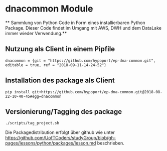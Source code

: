 
# dnacommon Module

** Sammlung von Python Code in Form eines installierbaren Python Package. Dieser Code findet im Umgang mit AWS, DWH und dem DataLake immer wieder Verwendung.**

## Nutzung als Client in einem Pipfile
```dnacommon = {git = "https://github.com/hypoport/ep-dna-common.git", editable = true, ref = "2018-09-11-14-24-52"}```

## Installation des package als Client
```pip install git+https://github.com/hypoport/ep-dna-common.git@2018-08-22-10-40-45#egg=dnacommon```


## Versionierung/Tagging des package
```./scripts/tag_project.sh```

Die Packagedistribution erfolgt über github wie unter https://github.com/UofTCoders/studyGroup/blob/gh-pages/lessons/python/packages/lesson.md beschrieben.